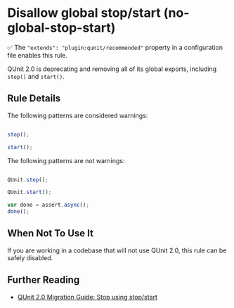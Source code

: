# Disallow global stop/start (no-global-stop-start)

✅ The `"extends": "plugin:qunit/recommended"` property in a configuration file enables this rule.

QUnit 2.0 is deprecating and removing all of its global exports, including
`stop()` and `start()`.

## Rule Details

The following patterns are considered warnings:

```js

stop();

start();

```

The following patterns are not warnings:

```js

QUnit.stop();

QUnit.start();

var done = assert.async();
done();

```

## When Not To Use It

If you are working in a codebase that will not use QUnit 2.0, this rule can be
safely disabled.

## Further Reading

* [QUnit 2.0 Migration Guide: Stop using stop/start](https://qunitjs.com/upgrade-guide-2.x/#replace-stop-and-start-with-assert-async)

